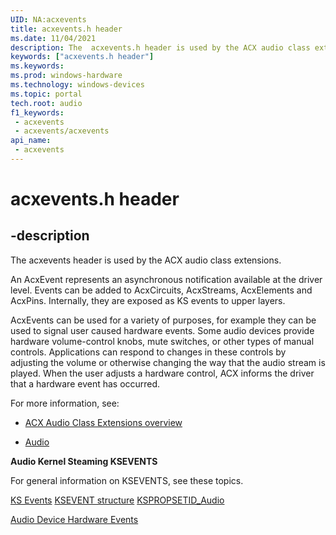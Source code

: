 ```yaml
---
UID: NA:acxevents
title: acxevents.h header
ms.date: 11/04/2021
description: The  acxevents.h header is used by the ACX audio class extensions.
keywords: ["acxevents.h header"]
ms.keywords: 
ms.prod: windows-hardware
ms.technology: windows-devices
ms.topic: portal
tech.root: audio
f1_keywords:
 - acxevents
 - acxevents/acxevents
api_name:
 - acxevents
---
```


# acxevents.h header

## -description

The acxevents header is used by the ACX audio class extensions.

An AcxEvent represents an asynchronous notification available at the driver level. Events can be added to AcxCircuits, AcxStreams, AcxElements and AcxPins. Internally, they are exposed as KS events to upper layers. 

AcxEvents can be used for a variety of purposes, for example they can be used to signal user caused hardware events. Some audio devices provide hardware volume-control knobs, mute switches, or other types of manual controls. Applications can respond to changes in these controls by adjusting the volume or otherwise changing the way that the audio stream is played. When the user adjusts a hardware control, ACX informs the driver that a hardware event has occurred. 

For more information, see:

- [ACX Audio Class Extensions overview](/windows-hardware/drivers/audio/acx-audio-class-extensions-overview)
 
- [Audio](../_audio/index.md)

**Audio Kernel Steaming KSEVENTS**

For general information on KSEVENTS, see these topics.

[KS Events](/windows-hardware/drivers/stream/ks-events)
[KSEVENT structure](/windows-hardware/drivers/stream/ksevent-structure)
[KSPROPSETID_Audio](/windows-hardware/drivers/audio/kspropsetid-audio)

[Audio Device Hardware Events](/windows-hardware/drivers/audio/hardware-events)


